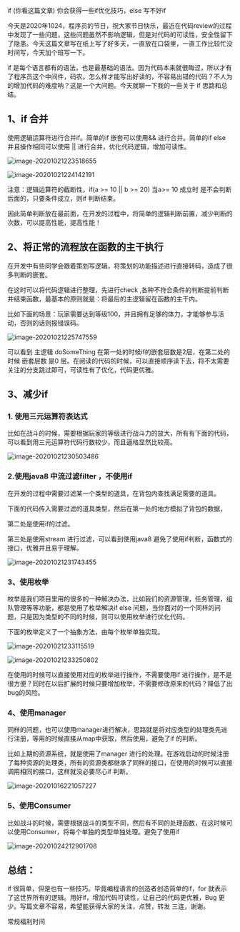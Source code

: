 if (你看这篇文章)  你会获得一些if优化技巧，else 写不好if

今天是2020年1024，程序员的节日，祝大家节日快乐，最近在代码review的过程中发现了一些问题，这些问题虽然不影响逻辑，但是对代码的可读性，安全性留下了隐患。今天这篇文章写在纸上写了好多天，一直放在口袋里，一直工作比较忙没时间写，今天加个班写一下。

if 是每个语言都有的语法，也是最基础的语法。因为代码本来就很晦涩，所以才有了程序员这个中间件，码农。怎么样才能写出好读的，不容易出错的代码？不人为的增加代码的难度呐？这是一个大问题。今天就聊一下我的一些关于 if 思路和总结。

## 1、if 合并

使用逻辑运算符进行合并if。简单的if 嵌套可以使用&& 进行合并。简单的if else 并且操作相同可以使用 || 进行合并，优化代码逻辑，增加可读性。



![image-20201021223518655](D:\wechat\gameWathcer\img\20201021\2.png)

![image-20201021224142191](D:\wechat\gameWathcer\img\20201021\3.png)

注意：逻辑运算符的截断性，if(a >= 10 || b >= 20) 当a>= 10 成立时 是不会判断后面的，只要条件成立，则if 判断结束。

因此简单判断放在最前面，在开发的过程中，将简单的逻辑判断前置，减少判断的次数，可以提高性能，提高性能！

## 2、将正常的流程放在函数的主干执行

在开发中有些同学会跟着策划写逻辑，将策划的功能描述进行直接转码，造成了很多判断的嵌套。

在这时可以将代码逻辑进行整理，先进行check ,各种不符合条件的判断提前判断并结束函数，最基本的原则就是：将最后的主逻辑留在函数的主干内。

比如下面的场景：玩家需要达到等级100，并且拥有足够的体力，才能够参与活动，否则的话则报错误码。

![image-20201021225747559](D:\wechat\gameWathcer\img\20201021\4.png)



可以看到 主逻辑 doSomeThing 在第一处的时候if的嵌套层数是2层，在第二处的时候 嵌套层数 是0 层。在阅读的代码的时候，可以直接顺序读下去，将不太需要关注的分支跳过即可，可读性有了优化，代码更优雅。



## 3、减少if

 ### 1. 使用三元运算符表达式

比如在战斗的时候，需要根据玩家的等级进行战斗力的放大，所有有下面的代码，可以看到用三元运算符代码行数较少，而且逼格显然比较高。
    
![image-20201021230503486](D:\wechat\gameWathcer\img\20201021\5.png)

### 2.使用java8 中流过滤filter ，不使用if

在开发的过程中需要过滤某一个类型的道具，在背包内查找满足需要的道具。

下面的代码传入需要过滤的道具类型，然后在第一处的地方模拟了背包的数据，

第二处是使用if的过滤。

第三处是使用stream 进行过滤，可以看到使用java8 避免了使用if判断，函数式的接口，优雅并且易于理解。



![image-20201021231743455](D:\wechat\gameWathcer\img\20201021\6.png)



### 3、使用枚举

枚举是我们项目里用的很多的一种解决办法，比如我们的资源管理，任务管理，组队管理等等功能，都是使用了枚举解决if else 问题，当你面对的一个同样的问题，只是因为类型的不同的时候，则可以使用枚举进行优化代码。

下面的枚举定义了一个抽象方法，由每个枚举单独实现。

![image-20201021233115519](D:\wechat\gameWathcer\img\20201021\7.png)

![image-20201021233250802](D:\wechat\gameWathcer\img\20201021\8.png)

在使用的时候可以直接使用对应的枚举进行操作，不需要使用if 进行操作，是不是很方便？同时在以后扩展的时候只要增加枚举，不需要修改原来的代码？降低了出bug的风险。

### 4、使用manager

同样的问题，也可以使用manager进行解决，思路就是将对应类型的处理类先进行注册，等用的时候直接从map中获取，然后使用，避免了if 的判断。

比如上期的资源系统，就是使用了manager 进行的处理。在游戏启动的时候注册了每种资源的处理类，所有的资源类都继承了同样的接口，在使用的时候可以直接调用相同的接口，这样就没必要尽心if 判断。

![image-20201016221057227](D:\wechat\gameWathcer\img\20201016\5.png)

### 5、使用Consumer

比如战斗的时候，需要根据战斗的类型不同，然后有不同的处理函数，在这时候可以使用Consumer，将每个单独的类型单独处理。避免了使用if

![image-20201024212901708](D:\wechat\gameWathcer\img\20201021\9.png)



## 总结：

if 很简单，但是也有一些技巧。毕竟编程语言的创造者创造简单的if，for 就表示了这世界所有的逻辑。用好if，增加代码可读性，让自己的代码更优雅，Bug 更少。写篇文章不容易，希望能获得大家的关注，点赞，转发 三连，谢谢。

 常规福利时间

